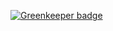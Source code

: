 
[![Greenkeeper badge](https://badges.greenkeeper.io/epeli/lazy-browserify.svg)](https://greenkeeper.io/)
